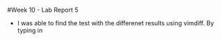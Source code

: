 #Week 10 - Lab Report 5

*  I was able to find the test with the differenet results using vimdiff. By typing in 
